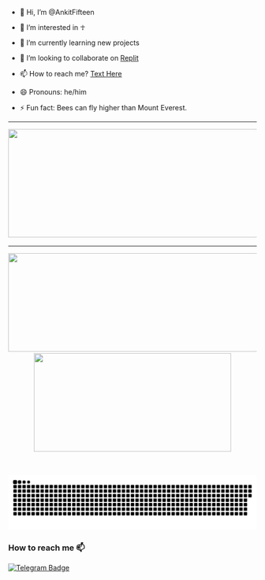 - 👋 Hi, I’m @AnkitFifteen
- 👀 I’m interested in ☥
- 🌱 I’m currently learning new projects
- 💞️ I’m looking to collaborate on [Replit](https://replit.com/)
- 📫 How to reach me? [Text Here](http://quicktext.chatango.com/)

- 😄 Pronouns: he/him
- ⚡ Fun fact: Bees can fly higher than Mount Everest.

<!---
AnkitFifteen/AnkitFifteen is a ✨ special ✨ repository because its `README.md` (this file) appears on your GitHub profile.
You can click the Preview link to take a look at your changes.
--->
---

  
<p align="center">
  <img width="800" height="220" src="https://streak-stats.demolab.com?user=ankitfifteen&theme=highcontrast&hide_border=true&border_radius=5&card_width=800">
</p>


---




<p align="center">
  <img width="600" height="200" src="https://github-readme-stats.vercel.app/api?username=ankitfifteen&show_icons=true&theme=vision-friendly-dark">
  <img width="400" height="200" src="https://github-readme-stats.vercel.app/api/top-langs/?username=ankitfifteen&size_weight=0.15&count_weight=0.5&layout=compact&theme=vision-friendly-dark">
</p>
 


<div id="header" align="center">
  <img src="https://komarev.com/ghpvc/?username=ankitfifteen&style=for-the-badge&color=orange" alt=""/>
</div>

<p align="center">
 <img width="1000" src="assets/github-snake.svg" alt="snake"/>
</p>



### How to reach me :mailbox:
[![Telegram Badge](https://img.shields.io/badge/Telegram-blue?style=flat&logo=telegram&logoColor=white)](https://t.me/ankit_varma)


